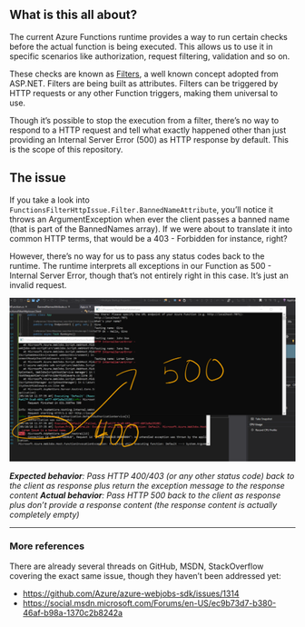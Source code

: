 ## What is this all about?

The current Azure Functions runtime provides a way to run certain checks before the actual function is being executed. This allows us to use it in specific scenarios like authorization, request filtering, validation and so on.

These checks are known as [Filters](https://github.com/Azure/azure-webjobs-sdk/wiki/Function-Filters), a well known concept adopted from ASP.NET. Filters are being built as attributes. Filters can be triggered by HTTP requests or any other Function triggers, making them universal to use.

Though it’s possible to stop the execution from a filter, there’s no way to respond to a HTTP request and tell what exactly happened other than just providing an Internal Server Error (500) as HTTP response by default. This is the scope of this repository.

## The issue

If you take a look into `FunctionsFilterHttpIssue.Filter.BannedNameAttribute`, you’ll notice it throws an ArgumentException when ever the client passes a banned name (that is part of the BannedNames array). If we were about to translate it into common HTTP terms, that would be a 403 - Forbidden for instance, right?

However, there’s no way for us to pass any status codes back to the runtime. The runtime interprets all exceptions in our Function as 500 - Internal Server Error, though that’s not entirely right in this case. It’s just an invalid request.



![1536579551008](assets/1536579551008.png)

_**Expected behavior**: Pass HTTP 400/403 (or any other status code) back to the client as response plus return the exception message to the response content_
_**Actual behavior**: Pass HTTP 500 back to the client as response plus don’t provide a response content (the response content is actually completely empty)_

---

### More references

There are already several threads on GitHub, MSDN, StackOverflow covering the exact same issue, though they haven’t been addressed yet:

- https://github.com/Azure/azure-webjobs-sdk/issues/1314
- https://social.msdn.microsoft.com/Forums/en-US/ec9b73d7-b380-46af-b98a-1370c2b8242a